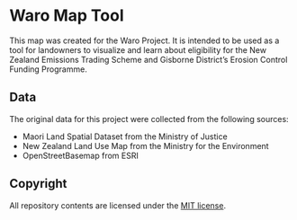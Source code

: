 # Waro Map Tool

This map was created for the Waro Project.
It is intended to be used as a tool for landowners to visualize and learn about eligibility for the New Zealand Emissions Trading Scheme and Gisborne District’s Erosion Control Funding Programme.

## Data

The original data for this project were collected from the following sources:

* Maori Land Spatial Dataset from the Ministry of Justice
* New Zealand Land Use Map from the Ministry for the Environment
* OpenStreetBasemap from ESRI

## Copyright

All repository contents are licensed under the [MIT license](https://github.com/moturesearch/waro-map-tool/blob/master/LICENSE).


